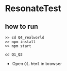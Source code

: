 # ResonateTest

## how to run


```
>> cd Q4_realworld
>> npm install
>> npm start
```

```
cd Q1_Q3
```
- Open `Q1.html` in browser

